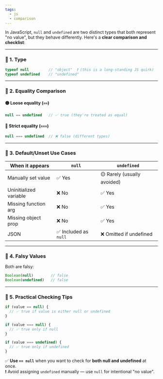 ```yaml
---
tags:
  - js
  - comparison
---
```


In JavaScript, `null` and `undefined` are two distinct types that both represent "no value", but they behave differently. Here's a **clear comparison and checklist**:

---

### 🔹 1. **Type**

```js
typeof null         // "object"  ❗ (this is a long-standing JS quirk)
typeof undefined    // "undefined"
```

---

### 🔹 2. **Equality Comparison**

#### 🟡 Loose equality (`==`)

```js
null == undefined   // ✅ true (they're treated as equal)
```

#### 🔴 Strict equality (`===`)

```js
null === undefined  // ❌ false (different types)
```

---

### 🔹 3. **Default/Unset Use Cases**

|When it appears|`null`|`undefined`|
|---|---|---|
|Manually set value|✅ Yes|🟡 Rarely (usually avoided)|
|Uninitialized variable|❌ No|✅ Yes|
|Missing function arg|❌ No|✅ Yes|
|Missing object prop|❌ No|✅ Yes|
|JSON|✅ Included as `null`|❌ Omitted if undefined|

---

### 🔹 4. **Falsy Values**

Both are falsy:

```js
Boolean(null)        // false
Boolean(undefined)   // false
```

---

### 🔹 5. **Practical Checking Tips**

```js
if (value == null) {
  // ✅ true if value is either null or undefined
}

if (value === null) {
  // ✅ true only if null
}

if (value === undefined) {
  // ✅ true only if undefined
}
```

✅ **Use `== null`** when you want to check for **both null and undefined** at once.  
❗ Avoid assigning `undefined` manually — use `null` for intentional "no value".
